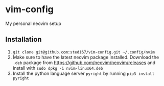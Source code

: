 # vim-config
My personal neovim setup

## Installation

1. `git clone git@github.com:stedi67/vim-config.git ~/.config/nvim`
2. Make sure to have the latest neovim package installed. Download the `.deb` package from https://github.com/neovim/neovim/releases
   and install with `sudo dpkg -i nvim-linux64.deb`
3. Install the python language server `pyright` by running `pip3 install pyright`
